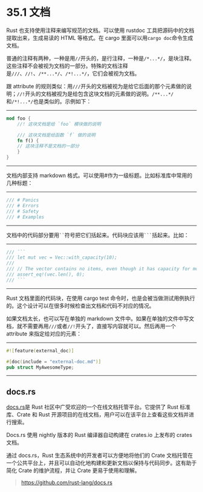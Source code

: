 # 35.1 文档

Rust 也支持使用注释来编写规范的文档。可以使用 rustdoc 工具把源码中的文档提取出来，生成易读的 HTML 等格式。在 cargo 里面可以用`cargo doc`命令生成文档。

普通的注释有两种，一种是用`//`开头的，是行注释，一种是`/*...*/`，是块注释。这些注释不会被视为文档的一部分。特殊的文档注释是`///`、`//!`、`/**...*/`、`/*!...*/`，它们会被视为文档。

跟 attribute 的规则类似：用`///`开头的文档被视为是给它后面的那个元素做的说明；`//!`开头的文档被视为是给包含这块文档的元素做的说明。`/**...*/`和`/*!...*/`也是类似的。示例如下：

---

```rust
mod foo {
    //! 这块文档是给 `foo` 模块做的说明

    /// 这块文档是给函数 `f` 做的说明
    fn f() {
    // 这块注释不是文档的一部分
    }
}
```

---

文档内部支持 markdown 格式。可以使用#作为一级标题。比如标准库中常用的几种标题：

---

```rust
/// # Panics
/// # Errors
/// # Safety
/// # Examples
```

---

文档中的代码部分要用` `` `符号把它们括起来。代码块应该用` ``` `括起来。比如：

---

```rust
/// ```
/// let mut vec = Vec::with_capacity(10);
///
/// // The vector contains no items, even though it has capacity for more
/// assert_eq!(vec.len(), 0);
/// ```
```

---

Rust 文档里面的代码块，在使用 cargo test 命令时，也是会被当做测试用例执行的。这个设计可以在很多时候检查出文档和代码不对应的情况。

如果文档太长，也可以写在单独的 markdown 文件中。如果在单独的文件中写文档，就不需要再用`///`或者`//!`开头了，直接写内容就可以。然后再用一个 attribute 来指定给对应的元素：

---

```rust
#![feature(external_doc)]

#[doc(include = "external-doc.md")]
pub struct MyAwesomeType;
```

---


## docs.rs
[docs.rs](https://docs.rs/)是 Rust 社区中广受欢迎的一个在线文档托管平台。它提供了 Rust 标准库、Crate 和 Rust 开源项目的在线文档，用户可以在该平台上查看这些文档并进行搜索。

Docs.rs 使用 nightly 版本的 Rust 编译器自动构建在 crates.io 上发布的 crates 文档。

通过 docs.rs，Rust 生态系统中的开发者可以方便地将他们的 Crate 文档托管在一个公共平台上，并且可以自动化地构建和更新文档以保持与代码同步。这有助于简化 Crate 的维护流程，并让 Crate 更易于使用和理解。

> https://github.com/rust-lang/docs.rs
